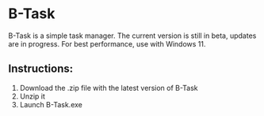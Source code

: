 # B-Task
B-Task is a simple task manager. 
The current version is still in beta, updates are in progress.
For best performance, use with Windows 11.

## Instructions:
1. Download the .zip file with the latest version of B-Task
2. Unzip it
3. Launch B-Task.exe
